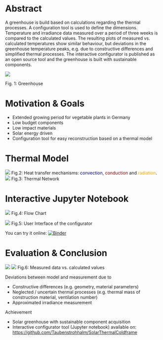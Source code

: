 # Abstract
A greenhouse is build based on calculations regarding the thermal processes. A configuration tool is used to define the dimensions. Temperature and irradiance data measured over a period of three weeks is compared to the calculated values. The resulting plots of measured vs. calculated temperatures show similar behaviour, but deviations in the greenhouse temperature peaks, e.g. due to constructive differences and simplified thermal processes. The interactive configurator is published as an open source tool and the greenhouse is built with sustainable components.


![](graphics/SolarThermalColdframe_header.png)  

Fig. 1: Greenhouse 

# Motivation & Goals

* Extended growing period for vegetable plants in Germany
* Low budget components
* Low impact materials
* Solar energy driven
* Configuration tool for easy reconstruction based on a thermal model

# Thermal Model

![](graphics/HeatTransferMechanisms.png) 
Fig.2: Heat transfer mechanisms:
<span style="color:darkblue">convection</span>,
<span style="color:darkred">conduction</span> and
<span style="color:orange">radiation</span>.
![](graphics/ThermalNetwork.png) 
Fig.3: Thermal Network

# Interactive Jupyter Notebook

![](graphics/FlowChart.png) 
Fig.4: Flow Chart

![](graphics/UserInterfaceNotebook.png) 
Fig.5: User Interface of the configurator

You can try it online:
[![Binder](https://mybinder.org/badge_logo.svg)](https://mybinder.org/v2/gh/Taubenstrohhalm/SolarThermalColdframe/master)
# Evaluation & Conclusion
![](graphics/temp_gh_v2.png)
![](graphics/temp_storage_v2.png) 
Fig.6: Measured data vs. calculated values

Deviations between model and measurement due to
* Constructive differences (e.g. geometry, material parameters)
* Neglected / uncertain thermal processes (e.g. thermal mass of construction material, ventilation number)
* Approximated irradiance measurement  

Achievement 
* Solar greenhouse with sustainable component acquisition
* Interactive configurator tool (Jupyter notebook) available on:
     https://github.com/Taubenstrohhalm/SolarThermalColdframe




